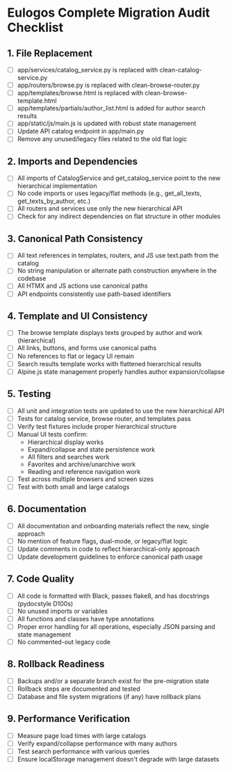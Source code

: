 # Eulogos Complete Migration Audit Checklist

## 1. File Replacement
* [ ] app/services/catalog_service.py is replaced with clean-catalog-service.py
* [ ] app/routers/browse.py is replaced with clean-browse-router.py
* [ ] app/templates/browse.html is replaced with clean-browse-template.html
* [ ] app/templates/partials/author_list.html is added for author search results
* [ ] app/static/js/main.js is updated with robust state management
* [ ] Update API catalog endpoint in app/main.py
* [ ] Remove any unused/legacy files related to the old flat logic

## 2. Imports and Dependencies
* [ ] All imports of CatalogService and get_catalog_service point to the new hierarchical implementation
* [ ] No code imports or uses legacy/flat methods (e.g., get_all_texts, get_texts_by_author, etc.)
* [ ] All routers and services use only the new hierarchical API
* [ ] Check for any indirect dependencies on flat structure in other modules

## 3. Canonical Path Consistency
* [ ] All text references in templates, routers, and JS use text.path from the catalog
* [ ] No string manipulation or alternate path construction anywhere in the codebase
* [ ] All HTMX and JS actions use canonical paths
* [ ] API endpoints consistently use path-based identifiers

## 4. Template and UI Consistency
* [ ] The browse template displays texts grouped by author and work (hierarchical)
* [ ] All links, buttons, and forms use canonical paths
* [ ] No references to flat or legacy UI remain
* [ ] Search results template works with flattened hierarchical results
* [ ] Alpine.js state management properly handles author expansion/collapse

## 5. Testing
* [ ] All unit and integration tests are updated to use the new hierarchical API
* [ ] Tests for catalog service, browse router, and templates pass
* [ ] Verify test fixtures include proper hierarchical structure
* [ ] Manual UI tests confirm:
  * Hierarchical display works
  * Expand/collapse and state persistence work
  * All filters and searches work
  * Favorites and archive/unarchive work
  * Reading and reference navigation work
* [ ] Test across multiple browsers and screen sizes
* [ ] Test with both small and large catalogs

## 6. Documentation
* [ ] All documentation and onboarding materials reflect the new, single approach
* [ ] No mention of feature flags, dual-mode, or legacy/flat logic
* [ ] Update comments in code to reflect hierarchical-only approach
* [ ] Update development guidelines to enforce canonical path usage

## 7. Code Quality
* [ ] All code is formatted with Black, passes flake8, and has docstrings (pydocstyle D100s)
* [ ] No unused imports or variables
* [ ] All functions and classes have type annotations
* [ ] Proper error handling for all operations, especially JSON parsing and state management
* [ ] No commented-out legacy code

## 8. Rollback Readiness
* [ ] Backups and/or a separate branch exist for the pre-migration state
* [ ] Rollback steps are documented and tested
* [ ] Database and file system migrations (if any) have rollback plans

## 9. Performance Verification
* [ ] Measure page load times with large catalogs
* [ ] Verify expand/collapse performance with many authors
* [ ] Test search performance with various queries
* [ ] Ensure localStorage management doesn't degrade with large datasets